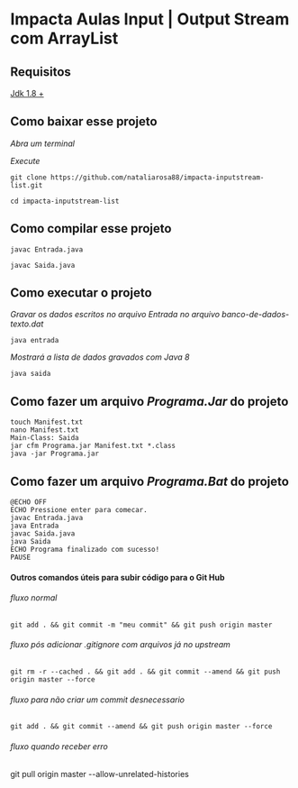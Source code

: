 # Impacta Aulas Input | Output Stream com ArrayList

## Requisitos

[Jdk 1.8 +](https://www.oracle.com/java/technologies/javase-jdk8-downloads.html)

## Como baixar esse projeto

_Abra um terminal_

_Execute_

`git clone https://github.com/nataliarosa88/impacta-inputstream-list.git`

`cd impacta-inputstream-list`

## Como compilar esse projeto

`javac Entrada.java`

`javac Saida.java`

## Como executar o projeto

_Gravar os dados escritos no arquivo Entrada no arquivo banco-de-dados-texto.dat_

`java entrada`


_Mostrará a lista de dados gravados com Java 8_

`java saida`

## Como fazer um arquivo _Programa.Jar_ do projeto

```
touch Manifest.txt
nano Manifest.txt
Main-Class: Saida
jar cfm Programa.jar Manifest.txt *.class
java -jar Programa.jar
```

## Como fazer um arquivo _Programa.Bat_ do projeto

```
@ECHO OFF
ECHO Pressione enter para comecar.
javac Entrada.java
java Entrada
javac Saida.java
java Saida
ECHO Programa finalizado com sucesso!
PAUSE
```

#### Outros comandos úteis para subir código para o Git Hub

###### _fluxo normal_

`git add . && git commit -m "meu commit" && git push origin master`


###### _fluxo pós adicionar .gitignore com arquivos já no upstream_

`git rm -r --cached . && git add . && git commit --amend && git push origin master --force`

###### _fluxo para não criar um commit desnecessario_

`git add . && git commit --amend && git push origin master --force`

###### _fluxo quando receber erro_

git pull origin master --allow-unrelated-histories